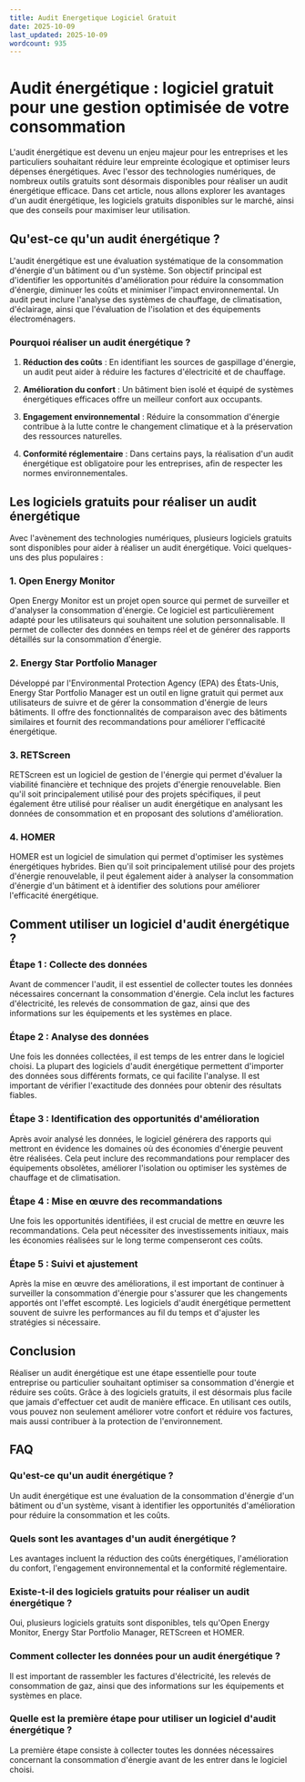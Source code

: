```yaml
---
title: Audit Energetique Logiciel Gratuit
date: 2025-10-09
last_updated: 2025-10-09
wordcount: 935
---
```


# Audit énergétique : logiciel gratuit pour une gestion optimisée de votre consommation

L'audit énergétique est devenu un enjeu majeur pour les entreprises et les particuliers souhaitant réduire leur empreinte écologique et optimiser leurs dépenses énergétiques. Avec l'essor des technologies numériques, de nombreux outils gratuits sont désormais disponibles pour réaliser un audit énergétique efficace. Dans cet article, nous allons explorer les avantages d'un audit énergétique, les logiciels gratuits disponibles sur le marché, ainsi que des conseils pour maximiser leur utilisation.

## Qu'est-ce qu'un audit énergétique ?

L'audit énergétique est une évaluation systématique de la consommation d'énergie d'un bâtiment ou d'un système. Son objectif principal est d'identifier les opportunités d'amélioration pour réduire la consommation d'énergie, diminuer les coûts et minimiser l'impact environnemental. Un audit peut inclure l'analyse des systèmes de chauffage, de climatisation, d'éclairage, ainsi que l'évaluation de l'isolation et des équipements électroménagers.

### Pourquoi réaliser un audit énergétique ?

1. **Réduction des coûts** : En identifiant les sources de gaspillage d'énergie, un audit peut aider à réduire les factures d'électricité et de chauffage.
   
2. **Amélioration du confort** : Un bâtiment bien isolé et équipé de systèmes énergétiques efficaces offre un meilleur confort aux occupants.

3. **Engagement environnemental** : Réduire la consommation d'énergie contribue à la lutte contre le changement climatique et à la préservation des ressources naturelles.

4. **Conformité réglementaire** : Dans certains pays, la réalisation d'un audit énergétique est obligatoire pour les entreprises, afin de respecter les normes environnementales.

## Les logiciels gratuits pour réaliser un audit énergétique

Avec l'avènement des technologies numériques, plusieurs logiciels gratuits sont disponibles pour aider à réaliser un audit énergétique. Voici quelques-uns des plus populaires :

### 1. **Open Energy Monitor**

Open Energy Monitor est un projet open source qui permet de surveiller et d'analyser la consommation d'énergie. Ce logiciel est particulièrement adapté pour les utilisateurs qui souhaitent une solution personnalisable. Il permet de collecter des données en temps réel et de générer des rapports détaillés sur la consommation d'énergie.

### 2. **Energy Star Portfolio Manager**

Développé par l'Environmental Protection Agency (EPA) des États-Unis, Energy Star Portfolio Manager est un outil en ligne gratuit qui permet aux utilisateurs de suivre et de gérer la consommation d'énergie de leurs bâtiments. Il offre des fonctionnalités de comparaison avec des bâtiments similaires et fournit des recommandations pour améliorer l'efficacité énergétique.

### 3. **RETScreen**

RETScreen est un logiciel de gestion de l'énergie qui permet d'évaluer la viabilité financière et technique des projets d'énergie renouvelable. Bien qu'il soit principalement utilisé pour des projets spécifiques, il peut également être utilisé pour réaliser un audit énergétique en analysant les données de consommation et en proposant des solutions d'amélioration.

### 4. **HOMER**

HOMER est un logiciel de simulation qui permet d'optimiser les systèmes énergétiques hybrides. Bien qu'il soit principalement utilisé pour des projets d'énergie renouvelable, il peut également aider à analyser la consommation d'énergie d'un bâtiment et à identifier des solutions pour améliorer l'efficacité énergétique.

## Comment utiliser un logiciel d'audit énergétique ?

### Étape 1 : Collecte des données

Avant de commencer l'audit, il est essentiel de collecter toutes les données nécessaires concernant la consommation d'énergie. Cela inclut les factures d'électricité, les relevés de consommation de gaz, ainsi que des informations sur les équipements et les systèmes en place.

### Étape 2 : Analyse des données

Une fois les données collectées, il est temps de les entrer dans le logiciel choisi. La plupart des logiciels d'audit énergétique permettent d'importer des données sous différents formats, ce qui facilite l'analyse. Il est important de vérifier l'exactitude des données pour obtenir des résultats fiables.

### Étape 3 : Identification des opportunités d'amélioration

Après avoir analysé les données, le logiciel générera des rapports qui mettront en évidence les domaines où des économies d'énergie peuvent être réalisées. Cela peut inclure des recommandations pour remplacer des équipements obsolètes, améliorer l'isolation ou optimiser les systèmes de chauffage et de climatisation.

### Étape 4 : Mise en œuvre des recommandations

Une fois les opportunités identifiées, il est crucial de mettre en œuvre les recommandations. Cela peut nécessiter des investissements initiaux, mais les économies réalisées sur le long terme compenseront ces coûts.

### Étape 5 : Suivi et ajustement

Après la mise en œuvre des améliorations, il est important de continuer à surveiller la consommation d'énergie pour s'assurer que les changements apportés ont l'effet escompté. Les logiciels d'audit énergétique permettent souvent de suivre les performances au fil du temps et d'ajuster les stratégies si nécessaire.

## Conclusion

Réaliser un audit énergétique est une étape essentielle pour toute entreprise ou particulier souhaitant optimiser sa consommation d'énergie et réduire ses coûts. Grâce à des logiciels gratuits, il est désormais plus facile que jamais d'effectuer cet audit de manière efficace. En utilisant ces outils, vous pouvez non seulement améliorer votre confort et réduire vos factures, mais aussi contribuer à la protection de l'environnement.

## FAQ

### Qu'est-ce qu'un audit énergétique ?

Un audit énergétique est une évaluation de la consommation d'énergie d'un bâtiment ou d'un système, visant à identifier les opportunités d'amélioration pour réduire la consommation et les coûts.

### Quels sont les avantages d'un audit énergétique ?

Les avantages incluent la réduction des coûts énergétiques, l'amélioration du confort, l'engagement environnemental et la conformité réglementaire.

### Existe-t-il des logiciels gratuits pour réaliser un audit énergétique ?

Oui, plusieurs logiciels gratuits sont disponibles, tels qu'Open Energy Monitor, Energy Star Portfolio Manager, RETScreen et HOMER.

### Comment collecter les données pour un audit énergétique ?

Il est important de rassembler les factures d'électricité, les relevés de consommation de gaz, ainsi que des informations sur les équipements et systèmes en place.

### Quelle est la première étape pour utiliser un logiciel d'audit énergétique ?

La première étape consiste à collecter toutes les données nécessaires concernant la consommation d'énergie avant de les entrer dans le logiciel choisi.